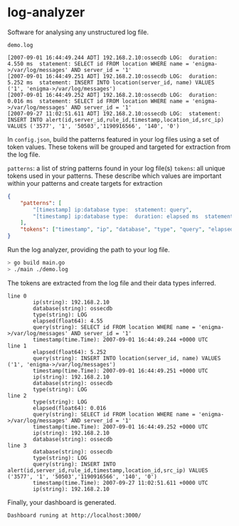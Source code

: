 # log-analyzer
Software for analysing any unstructured log file.

`demo.log`

```log
[2007-09-01 16:44:49.244 ADT] 192.168.2.10:ossecdb LOG:  duration: 4.550 ms  statement: SELECT id FROM location WHERE name = 'enigma->/var/log/messages' AND server_id = '1'
[2007-09-01 16:44:49.251 ADT] 192.168.2.10:ossecdb LOG:  duration: 5.252 ms  statement: INSERT INTO location(server_id, name) VALUES ('1', 'enigma->/var/log/messages')
[2007-09-01 16:44:49.252 ADT] 192.168.2.10:ossecdb LOG:  duration: 0.016 ms  statement: SELECT id FROM location WHERE name = 'enigma->/var/log/messages' AND server_id = '1'
[2007-09-27 11:02:51.611 ADT] 192.168.2.10:ossecdb LOG:  statement: INSERT INTO alert(id,server_id,rule_id,timestamp,location_id,src_ip) VALUES ('3577', '1', '50503','1190916566', '140', '0')
```

In `config.json`, build the patterns featured in your log files using a set of token values. These tokens will be grouped and targeted for extraction from the log file.

`patterns`: a list of string patterns found in your log file(s)
`tokens`: all unique tokens used in your patterns. These describe which values are important within your patterns and create targets for extraction

```json
{
    "patterns": [
        "[timestamp] ip:database type:  statement: query",
        "[timestamp] ip:database type:  duration: elapsed ms  statement: query"
    ],
    "tokens": ["timestamp", "ip", "database", "type", "query", "elapsed"],
}
```

Run the log analyzer, providing the path to your log file.

```bash
> go build main.go
> ./main ./demo.log
```

The tokens are extracted from the log file and their data types inferred.

```text
line 0
        ip(string): 192.168.2.10
        database(string): ossecdb
        type(string): LOG
        elapsed(float64): 4.55
        query(string): SELECT id FROM location WHERE name = 'enigma->/var/log/messages' AND server_id = '1' 
        timestamp(time.Time): 2007-09-01 16:44:49.244 +0000 UTC
line 1
        elapsed(float64): 5.252
        query(string): INSERT INTO location(server_id, name) VALUES ('1', 'enigma->/var/log/messages')      
        timestamp(time.Time): 2007-09-01 16:44:49.251 +0000 UTC
        ip(string): 192.168.2.10
        database(string): ossecdb
        type(string): LOG
line 2
        type(string): LOG
        elapsed(float64): 0.016
        query(string): SELECT id FROM location WHERE name = 'enigma->/var/log/messages' AND server_id = '1' 
        timestamp(time.Time): 2007-09-01 16:44:49.252 +0000 UTC
        ip(string): 192.168.2.10
        database(string): ossecdb
line 3
        database(string): ossecdb
        type(string): LOG
        query(string): INSERT INTO alert(id,server_id,rule_id,timestamp,location_id,src_ip) VALUES ('3577', '1', '50503','1190916566', '140', '0')
        timestamp(time.Time): 2007-09-27 11:02:51.611 +0000 UTC
        ip(string): 192.168.2.10
```

Finally, your dashboard is generated. 

```text
Dashboard runing at http://localhost:3000/
```